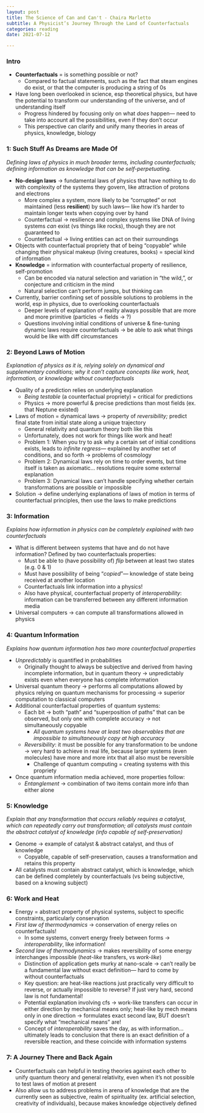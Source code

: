 ```yaml
---
layout: post
title: The Science of Can and Can't - Chaira Marletto
subtitle: A Physicist’s Journey Through the Land of Counterfactuals
categories: reading
date: 2021-07-12

---
```



### Intro

- **Counterfactuals** = is something possible or not?
    - Compared to factual statements, such as the fact that steam engines do exist, or that the computer is producing a string of 0s
- Have long been overlooked in science, esp theoretical physics, but have the potential to transform our understanding of the universe, and of understanding itself
    - Progress hindered by focusing only on what *does* happen— need to take into account all the possibilities, even if they don’t occur
    - This perspective can clarify and unify many theories in areas of physics, knowledge, biology

### 1: Such Stuff As Dreams are Made Of

*Defining laws of physics in much broader terms, including counterfactuals; defining information as knowledge that can be self-perpetuating.*  

- **No-design laws** → fundamental laws of physics that have nothing to do with complexity of the systems they govern, like attraction of protons and electrons
    - More complex a system, more likely to be “corrupted” or not maintained (less **resilient**) by such laws— like how it’s harder to maintain longer texts when copying over by hand
    - Counterfactual → resilience and complex systems like DNA of living systems *can* exist (vs things like rocks), though they are not guaranteed to
    - Counterfactual → living entities can act on their surroundings
- Objects with counterfactual propriety that of being “copyable” while changing their physical makeup (living creatures, books) = special kind of information
- **Knowledge** = information with counterfactual property of resilience, self-promotion
    - Can be encoded via natural selection and variation in “the wild,”, or conjecture and criticism in the mind
    - Natural selection can’t perform jumps, but thinking can
- Currently, barrier confining set of possible solutions to problems in the world, esp in physics, due to overlooking counterfactuals
    - Deeper levels of explanation of reality always possible that are more and more primitive (particles → fields → ?)
    - Questions involving initial conditions of universe & fine-tuning dynamic laws require counterfactuals → be able to ask what things would be like with diff circumstances

### 2: Beyond Laws of Motion

*Explanation of physics as it is, relying solely on dynamical and supplementary conditions; why it can’t capture concepts like work, heat, information, or knowledge without counterfactuals*

- Quality of a prediction relies on underlying explanation
    - *Being testable* (a counterfactual propriety) = critical for predictions
    - Physics → more powerful & precise predictions than most fields (ex. that Neptune existed)
- Laws of motion = dynamical laws → property of *reversibility;* predict final state from initial state along a unique trajectory
    - General relativity and quantum theory both like this
    - Unfortunately, does not work for things like work and heat!
    - Problem 1: When you try to ask why a certain set of initial conditions exists, leads to *infinite regress*— explained by another set of conditions, and so forth → problems of cosmology
    - Problem 2: Dynamical laws rely on time to order events, but time itself is taken as axiomatic… resolutions require some external explanation
    - Problem 3: Dynamical laws can’t handle specifying whether certain transformations are possible or impossible
- Solution → define underlying explanations of laws of motion in terms of counterfactual principles, then use the laws to make predictions

### 3: Information

*Explains how information in physics can be completely explained with two counterfactuals* 

- What is different between systems that have and do not have information? Defined by two counterfactuals properties:
    - Must be able to (have possibility of) *flip* between at least two states (e.g. 0 & 1)
    - Must have possibility of being “*copied*”— knowledge of state being received at another location
    - Counterfactuals link information into a physics!
    - Also have physical, counterfactual property of *interoperability*: information can be transferred between any different information media
- Universal computers → can compute all transformations allowed in physics

### 4: Quantum Information

*Explains how quantum information has two more counterfactual properties*

- *Unpredictably* is quantified in probabilities
    - Originally thought to always be subjective and derived from having incomplete information, but in quantum theory → unpredictably exists even when everyone has complete information
- Universal quantum theory → performs all computations allowed by physics relying on quantum mechanisms for processing  → superior computation to classical computers
- Additional counterfactual properties of quantum systems:
    - Each bit → both “path” and “superposition of paths” that can be observed, but only one with complete accuracy → not simultaneously copyable
        - *All quantum systems have at least two observables that are impossible to simultaneously copy at high accuracy*
    - *Reversibility*: it must be possible for any transformation to be undone → very hard to achieve in real life, because larger systems (even molecules) have more and more intx that all also must be reversible
        - Challenge of quantum computing = creating systems with this propriety
- Once quantum information media achieved, more properties follow:
    - *Entanglement* → combination of two items contain more info than either alone

### 5: Knowledge

*Explain that any transformation that occurs reliably requires a catalyst, which can repeatedly carry out transformation; all catalysts must contain the abstract catalyst of knowledge (info capable of self-preservation)*

- Genome → example of catalyst & abstract catalyst, and thus of knowledge
    - Copyable, capable of self-preservation, causes a transformation and retains this property
- All catalysts must contain abstract catalyst, which is knowledge, which can be defined completely by counterfactuals (vs being subjective, based on a knowing subject)

### 6: Work and Heat

- Energy = abstract property of physical systems, subject to specific constraints, particularly conservation
- *First law of thermodynamics* → conservation of energy relies on counterfactuals!
    - In some systems, convert energy freely between forms → *interoperability*, like information!
- *Second law of thermodynamics* → makes reversibility of some energy interchanges impossible (*heat-like* transfers, vs *work-like*)
    - Distinction of application gets murky at nano-scale → can’t really be a fundamental law without exact definition— hard to come by without counterfactuals
    - Key question: are heat-like reactions just practically very difficult to reverse, or actually impossible to reverse? If just very hard, second law is not fundamental!
    - Potential explanation involving cfs → work-like transfers can occur in either direction by mechanical means only; heat-like by mech means only in one direction → formulates exact second law, BUT doesn’t specify what “mechanical means” are!
    - Concept of *interoperability* saves the day, as with information... ultimately leads to conclusion that there is an exact definition of a reversible reaction, and these coincide with information systems

### 7: A Journey There and Back Again

- Counterfactuals can helpful in testing theories against each other to unify quantum theory and general relativity, even when it’s not possible to test laws of motion at present
- Also allow us to address problems in arena of knowledge that are the currently seen as subjective, realm of spirituality (ex. artificial selection, creativity of individuals), because makes knowledge objectively defined
